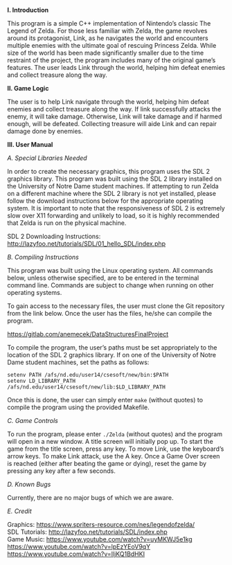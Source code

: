 **I.	Introduction**

This program is a simple C++ implementation of Nintendo’s classic The Legend of Zelda. For those less 
familiar with Zelda, the game revolves around its protagonist, Link, as he navigates the world 
and encounters multiple enemies with the ultimate goal of rescuing Princess Zelda. While size of the 
world has been made significantly smaller due to the time restraint of the project, the program 
includes many of the original game’s features. The user leads Link through the world, helping him 
defeat enemies and collect treasure along the way.


**II.	Game Logic**

The user is to help Link navigate through the world, helping him defeat enemies and collect treasure 
along the way. If link successfully attacks the enemy, it will take damage. Otherwise, Link will take 
damage and if harmed enough, will be defeated. Collecting treasure will aide Link and can repair 
damage done by enemies.


**III.	User Manual**

*A.	Special Libraries Needed*

In order to create the necessary graphics, this program uses the SDL 2 graphics library. This program 
was built using the SDL 2 library installed on the University of Notre Dame student machines. If 
attempting to run Zelda on a different machine where the SDL 2 library is not yet installed, please 
follow the download instructions below for the appropriate operating system. It is important to note 
that the responsiveness of SDL 2 is extremely slow over X11 forwarding and unlikely to load, so it is 
highly recommended that Zelda is run on the physical machine.

SDL 2 Downloading Instructions: http://lazyfoo.net/tutorials/SDL/01_hello_SDL/index.php

*B.	Compiling Instructions*

This program was built using the Linux operating system. All commands below, unless otherwise 
specified, are to be entered in the terminal command line. Commands are subject to change when running 
on other operating systems. 

To gain access to the necessary files, the user must clone the Git repository from the link 
below. Once the user has the files, he/she can compile the program.

https://gitlab.com/anemecek/DataStructuresFinalProject

To compile the program, the user’s paths must be set appropriately to the location of the SDL 2 
graphics library. If on one of the University of Notre Dame student machines, set the paths as 
follows:
```
setenv PATH /afs/nd.edu/user14/csesoft/new/bin:$PATH
setenv LD_LIBRARY_PATH /afs/nd.edu/user14/csesoft/new/lib:$LD_LIBRARY_PATH
```
Once this is done, the user can simply enter `make` (without quotes) to compile the program 
using the provided Makefile.

*C.	Game Controls*

To run the program, please enter `./Zelda` (without quotes) and the program will open in a new 
window. A title screen will initially pop up. To start the game from the title screen, press any 
key. To move Link, use the keyboard’s arrow keys. To make Link attack, use the A key. Once a 
Game Over screen is reached (either after beating the game or dying), reset the game by pressing 
any key after a few seconds.

*D.	Known Bugs*

Currently, there are no major bugs of which we are aware. 

*E.	Credit*

Graphics:		https://www.spriters-resource.com/nes/legendofzelda/   
SDL Tutorials:	http://lazyfoo.net/tutorials/SDL/index.php    
Game Music:		https://www.youtube.com/watch?v=uyMKWJ5e1kg     
				https://www.youtube.com/watch?v=lpEzYEoV9qY     
				https://www.youtube.com/watch?v=IljKQ1BdHKI     
						

